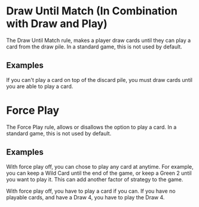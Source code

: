 # Draw Until Match (In Combination with Draw and Play)
The Draw Until Match rule, makes a player draw cards until they can play a card from the draw pile. In a standard game, this is not used by default.

## Examples
If you can't play a card on top of the discard pile, you must draw cards until you are able to play a card.

# Force Play
The Force Play rule, allows or disallows the option to play a card. In a standard game, this is not used by default.

## Examples
With force play off, you can chose to play any card at anytime. For example, you can keep a Wild Card until the end of the game, or keep a 
Green 2 until you want to play it. This can add another factor of strategy to the game.

With force play off, you have to play a card if you can. If you have no playable cards, and have a Draw 4, you have to play the Draw 4.
